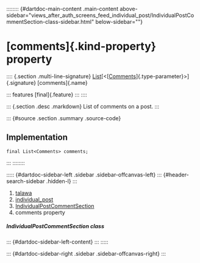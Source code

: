 :::::::: {#dartdoc-main-content .main-content above-sidebar="views_after_auth_screens_feed_individual_post/IndividualPostCommentSection-class-sidebar.html" below-sidebar=""}
<div>

# [comments]{.kind-property} property

</div>

:::: {.section .multi-line-signature}
[List](https://api.flutter.dev/flutter/dart-core/List-class.html)[\<[[Comments](../../models_post_post_model/Comments-class.html)]{.type-parameter}\>]{.signature}
[comments]{.name}

::: features
[final]{.feature}
:::
::::

::: {.section .desc .markdown}
List of comments on a post.
:::

::: {#source .section .summary .source-code}
## Implementation

``` language-dart
final List<Comments> comments;
```
:::
::::::::

::::: {#dartdoc-sidebar-left .sidebar .sidebar-offcanvas-left}
::: {#header-search-sidebar .hidden-l}
:::

1.  [talawa](../../index.html)
2.  [individual_post](../../views_after_auth_screens_feed_individual_post/)
3.  [IndividualPostCommentSection](../../views_after_auth_screens_feed_individual_post/IndividualPostCommentSection-class.html)
4.  comments property

##### IndividualPostCommentSection class

::: {#dartdoc-sidebar-left-content}
:::
:::::

::: {#dartdoc-sidebar-right .sidebar .sidebar-offcanvas-right}
:::
